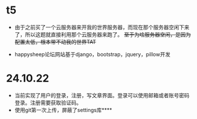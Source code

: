 # t5
* 由于之前买了一个云服务器来开我的世界服务器，而现在那个服务器空闲下来了，所以这题就直接利用那个云服务器来跑了。
  ~~至于为啥服务器空闲，是因为配置太低，根本带不动我的世界TAT~~
  
* happysheep论坛网站基于django，bootstrap，jquery，pillow开发

# 24.10.22
* 当前实现了用户的登录，注册，写文章界面。登录可以使用邮箱或者账号密码登录。注册需要获取验证码。
* 使用git第一次上传，屏蔽了settings库****
